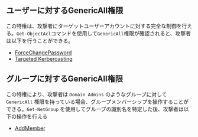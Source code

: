 ## ユーザーに対するGenericAll権限

この特権は、攻撃者にターゲットユーザーアカウントに対する完全な制御を行える。`Get-ObjectAcl`コマンドを使用して`GenericAll`権限が確認されると、攻撃者は以下を行うことができる。

- [ForceChangePassword](obsidian://open?vault=ActiveDirectory&file=Movement%2FDACL%2FForceChangePassword)
- [Targeted Kerberoasting](obsidian://open?vault=ActiveDirectory&file=Movement%2FDACL%2FTargeted%20Kerberoasting)

## グループに対するGenericAll権限

この特権により、攻撃者は `Domain Admins` のようなグループに対して `GenericAll` 権限を持っている場合、グループメンバーシップを操作することができる。`Get-NetGroup` を使用してグループの識別名を特定した後、攻撃者は以下の操作を行える

- [AddMember](obsidian://open?vault=ActiveDirectory&file=Movement%2FDACL%2FAddMember)


